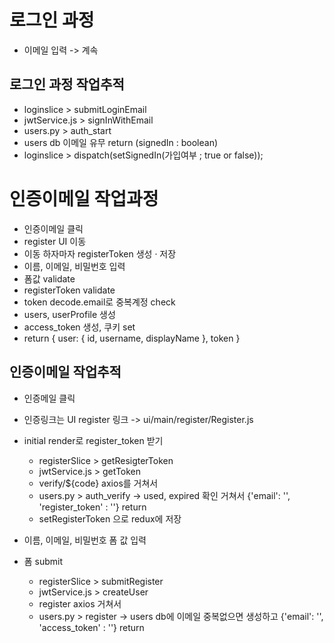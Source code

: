 # 로그인 과정

-   이메일 입력 -> 계속

## 로그인 과정 작업추적

-   loginslice > submitLoginEmail
-   jwtService.js > signInWithEmail
-   users.py > auth_start
-   users db 이메일 유무 return (signedIn : boolean)
-   loginslice > dispatch(setSignedIn(가입여부 ; true or false));

# 인증이메일 작업과정

-   인증이메일 클릭
-   register UI 이동
-   이동 하자마자 registerToken 생성 · 저장
-   이름, 이메일, 비밀번호 입력
-   폼값 validate
-   registerToken validate
-   token decode.email로 중복계정 check
-   users, userProfile 생성
-   access_token 생성, 쿠키 set
-   return { user: { id, username, displayName }, token }

## 인증이메일 작업추적

-   인증메일 클릭
-   인증링크는 UI register 링크 -> ui/main/register/Register.js
-   initial render로 register_token 받기

    -   registerSlice > getResigterToken
    -   jwtService.js > getToken
    -   verify/\${code} axios를 거쳐서
    -   users.py > auth_verify -> used, expired 확인 거쳐서 {'email': '', 'register_token' : ''} return
    -   setRegisterToken 으로 redux에 저장

-   이름, 이메일, 비밀번호 폼 값 입력
-   폼 submit
    -   registerSlice > submitRegister
    -   jwtService.js > createUser
    -   register axios 거쳐서
    -   users.py > register -> users db에 이메일 중복없으면 생성하고 {'email': '', 'access_token' : ''} return
